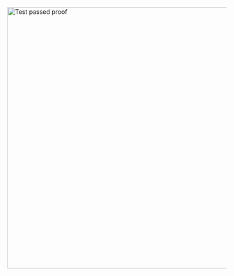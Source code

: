 
<img src="https://res.cloudinary.com/dzxhdnqm4/image/upload/v1683141120/test_fcatuv.jpg" alt="Test passed proof" width="600">


